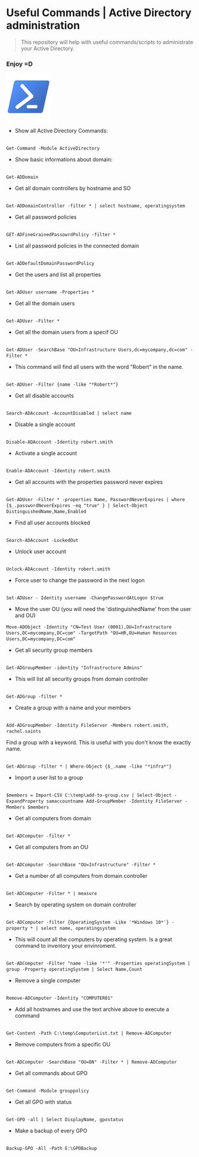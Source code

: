 # Useful Commands | Active Directory administration 
> This repository will help with useful commands/scripts to administrate your Active Directory.

### Enjoy =D

![Powershell](https://github.com/soaresgui99/powershell-codes-for-active-directory/blob/c2aa3f1b7b40d46cd2720467b3c9430c66757bf4/logo-powershell.png "Powershell")

- Show all Active Directory Commands: 
```

Get-Command -Module ActiveDirectory

```
- Show basic informations about domain:

```

Get-ADDomain

```
- Get all domain controllers by hostname and SO
```

Get-ADDomainController -filter * | select hostname, operatingsystem

```
- Get all password policies
```

GET-ADFineGrainedPassowrdPolicy -filter *

```
- List all password policies in the connected domain
```

Get-ADDefaultDomainPasswordPolicy

```
-   Get the users and list all properties
```

Get-ADUser username -Properties *

```
- Get all the domain users
```

Get-ADUser -Filter *

```
- Get all the domain users from a specif OU
```

Get-ADUser -SearchBase "OU=Infrastructure Users,dc=mycompany,dc=com" -Filter *

```
- This command will find all users with the word "Robert" in the name.
```

Get-ADUser -Filter {name -like "*Robert*"}

```
- Get all disable accounts
```

Search-ADAccount -AccountDisabled | select name

```
- Disable a single account 
```

Disable-ADAccount -Identity robert.smith

```
- Activate a single account
```

Enable-ADAccount -Identity robert.smith

```

- Get all accounts with the properties password never expires
```

Get-ADUser -Filter * -properties Name, PasswordNeverExpires | where {$_.passwordNeverExpires -eq "true" } | Select-Object DistinguishedName,Name,Enabled

```
- Find all user accounts blocked
```

Search-ADAccount -LockedOut

```
- Unlock user account
```

Unlock-ADAccount -Identity robert.smith

```
- Force user to change the password in the next logon
```

Set-ADUser - Identity username -ChangePasswordAtLogon $true

```
- Move the user OU (you will need the 'distinguishedName' from the user and OU) 
```
Move-ADObject -Identity "CN=Test User (0001),OU=Infrastructure Users,DC=mycompany,DC=com" -TargetPath "OU=HR,OU=Human Resources Users,DC=mycompany,DC=com"
```
- Get all security group members
```

Get-ADGroupMember -identity "Infrastructure Admins"

```
- This will list all security groups from domain controller
```

Get-ADGroup -filter *

```
- Create a group with a name and your members

```

Add-ADGroupMember -Identity FileServer -Members robert.smith, rachel.saints

```
Find a group with a keyword. This is useful with you don't know the exactly name.
```

Get-ADGroup -filter * | Where-Object {$_.name -like "*infra*"}

```
- Import a user list to a group
```

$members = Import-CSV C:\temp\add-to-group.csv | Select-Object -ExpandProperty samaccountname Add-GroupMember -Identity FileServer -Members $members

```
- Get all computers from domain 
```

Get-ADComputer -filter *

```
- Get all computers from an OU
```

Get-ADComputer -SearchBase "OU=Infrastructure" -Filter *

```
- Get a number of all computers from domain controller
```

Get-ADComputer -Filter * | measure

```
- Search by operating system on domain controller 
```

Get-ADComputer -filter {OperatingSystem -Like '*Windows 10*'} -property * | select name, operatingsystem

```
- This will count all the computers by operating system. Is a great command to inventory your envinroment.
```

Get-ADComputer -Filter "name -like '*'" -Properties operatingSystem | group -Property operatingSystem | Select Name,Count

```
- Remove a single computer
```

Remove-ADComputer -Identity "COMPUTER01"

```
- Add all hostnames and use the text archive above to execute a command
```

Get-Content -Path C:\temp\ComputerList.txt | Remove-ADComputer

```
- Remove computers from a specific OU
```

Get-ADComputer -SearchBase "OU=DN" -Filter * | Remove-ADComputer

```
- Get all commands about GPO
```

Get-Command -Module grouppolicy

```
- Get all GPO with status
```

Get-GPO -all | Select DisplayName, gpostatus

```

- Make a backup of every GPO 
```

Backup-GPO -All -Path E:\GPOBackup

```

